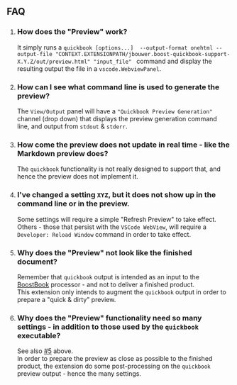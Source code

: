 ## FAQ

1. ### How does the "Preview" work?
    
    It simply runs a
    `quickbook [options...]  --output-format onehtml --output-file "CONTEXT.EXTENSIONPATH/jbouwer.boost-quickbook-support-X.Y.Z/out/preview.html" "input_file" `
    command and display the resulting output the file in a `vscode.WebviewPanel`.

2. ### How can I see what command line is used to generate the preview?
    
    The `View/Output` panel will have a `"Quickbook Preview Generation"` channel (drop down) that displays the preview generation command line, and output from `stdout` & `stderr`.

3. ### How come the preview does not update in real time - like the Markdown preview does?
    
    The `quickbook` functionality is not really designed to support that, and hence the  preview does not implement it.

4. ### I've changed a setting `XYZ`, but it does not show up in the command line or in the preview.
    
    Some settings will require a simple "Refresh Preview" to take effect.
    Others - those that persist with the `VSCode WebView`, will require a `Developer: Reload Window` command
    in order to take effect.

5. ### Why does the "Preview" not look like the finished document?
    
    Remember that `quickbook` output is intended as an input to the
    [BoostBook](https://www.boost.org/doc/html/boostbook.html) processor - and
    not to deliver a finished product.  
    This extension only intends to augment the `quickbook` output in order to prepare
    a "quick & dirty" preview.

5. ### Why does the "Preview" functionality need so many settings - in addition to those used by the `quickbook` executable?
    
    See also [#5](#5) above.  
    In order to prepare the preview as close as possible to the finished product, the
    extension do some post-processing on the `quickbook` preview output - 
    hence the many settings.
